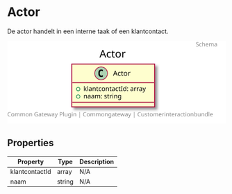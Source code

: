 # Actor

De actor handelt in een interne taak of een klantcontact.

![Class Diagram](docs/schema/klant.actor.svg)

## Properties

| Property | Type | Description |
|----------|------|-------------|
| klantcontactId | array | N/A |
| naam | string | N/A |
